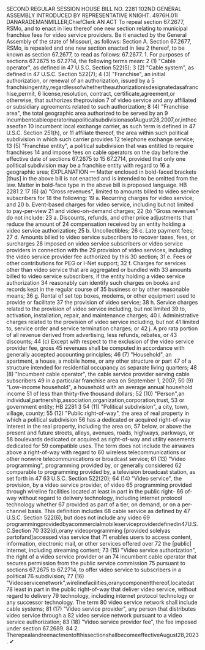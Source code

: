 SECOND REGULAR SESSION
HOUSE BILL NO. 2281
102ND GENERAL ASSEMBLY
INTRODUCED BY REPRESENTATIVE KNIGHT.
4976H.01I DANARADEMANMILLER,ChiefClerk
AN ACT
To repeal section 67.2677, RSMo, and to enact in lieu thereof one new section relating to
municipal franchise fees for video service providers.
Be it enacted by the General Assembly of the state of Missouri, as follows:
Section A. Section 67.2677, RSMo, is repealed and one new section enacted in lieu
2 thereof, to be known as section 67.2677, to read as follows:
67.2677. 1. For purposes of sections 67.2675 to 67.2714, the following terms mean:
2 (1) "Cable operator", as defined in 47 U.S.C. Section 522(5);
3 (2) "Cable system", as defined in 47 U.S.C. Section 522(7);
4 (3) "Franchise", an initial authorization, or renewal of an authorization, issued by a
5 franchisingentity,regardlessofwhethertheauthorizationisdesignatedasafranchise,permit,
6 license,resolution, contract, certificate,agreement,or otherwise, that authorizes theprovision
7 of video service and any affiliated or subsidiary agreements related to such authorization;
8 (4) "Franchise area", the total geographic area authorized to be served by an
9 incumbentcableoperatorinapoliticalsubdivisionasofAugust28,2007,or,inthecaseofan
10 incumbent local exchange carrier, as such term is defined in 47 U.S.C. Section 251(h), or
11 affiliate thereof, the area within such political subdivision in which such carrier provides
12 telephone exchange service;
13 (5) "Franchise entity", a political subdivision that was entitled to require franchises
14 and impose fees on cable operators on the day before the effective date of sections 67.2675 to
15 67.2714, provided that only one political subdivision may be a franchise entity with regard to
16 a geographic area;
EXPLANATION — Matter enclosed in bold-faced brackets [thus] in the above bill is not enacted and is
intended to be omitted from the law. Matter in bold-face type in the above bill is proposed language.
HB 2281 2
17 (6) (a) "Gross revenues", limited to amounts billed to video service subscribers for
18 the following:
19 a. Recurring charges for video service; and
20 b. Event-based charges for video service, including but not limited to pay-per-view
21 and video-on-demand charges;
22 (b) "Gross revenues" do not include:
23 a. Discounts, refunds, and other price adjustments that reduce the amount of
24 compensation received by an entity holding a video service authorization;
25 b. Uncollectibles;
26 c. Late payment fees;
27 d. Amounts billed to video service subscribers to recover taxes, fees, or surcharges
28 imposed on video service subscribers or video service providers in connection with the
29 provision of video services, including the video service provider fee authorized by this
30 section;
31 e. Fees or other contributions for PEG or I-Net support;
32 f. Charges for services other than video service that are aggregated or bundled with
33 amounts billed to video service subscribers, if the entity holding a video service authorization
34 reasonably can identify such charges on books and records kept in the regular course of
35 business or by other reasonable means;
36 g. Rental of set top boxes, modems, or other equipment used to provide or facilitate
37 the provision of video service;
38 h. Service charges related to the provision of video service including, but not limited
39 to, activation, installation, repair, and maintenance charges;
40 i. Administrative charges related to the provision of video service including, but not
41 limited to, service order and service termination charges; or
42 j. A pro rata portion of all revenue derived from advertising, less refunds, rebates, or
43 discounts;
44 (c) Except with respect to the exclusion of the video service provider fee, gross
45 revenues shall be computed in accordance with generally accepted accounting principles;
46 (7) "Household", an apartment, a house, a mobile home, or any other structure or part
47 of a structure intended for residential occupancy as separate living quarters;
48 (8) "Incumbent cable operator", the cable service provider serving cable subscribers
49 in a particular franchise area on September 1, 2007;
50 (9) "Low-income household", a household with an average annual household income
51 of less than thirty-five thousand dollars;
52 (10) "Person",an individual,partnership,association,organization,corporation,trust,
53 or government entity;
HB 2281 3
54 (11) "Political subdivision", a city, town, village, county;
55 (12) "Public right-of-way", the area of real property in which a political subdivision
56 has a dedicated or acquired right-of-way interest in the real property, including the area on,
57 below, or above the present and future streets, alleys, avenues, roads, highways, parkways, or
58 boulevards dedicated or acquired as right-of-way and utility easements dedicated for
59 compatible uses. The term does not include the airwaves above a right-of-way with regard to
60 wireless telecommunications or other nonwire telecommunications or broadcast service;
61 (13) "Video programming", programming provided by, or generally considered
62 comparable to programming provided by, a television broadcast station, as set forth in 47
63 U.S.C. Section 522(20);
64 (14) "Video service", the provision, by a video service provider, of video
65 programming provided through wireline facilities located at least in part in the public right-
66 of-way without regard to delivery technology, including internet protocol technology whether
67 provided as part of a tier, on demand, or on a per-channel basis. This definition includes
68 cable service as defined by 47 U.S.C. Section 522(6), but does not include any video
69 programmingprovidedbyacommercialmobileserviceproviderdefinedin47U.S.C.Section
70 332(d),orany videoprogramming [provided solelyas partofand]accessed viaa service that
71 enables users to access content, information, electronic mail, or other services offered over
72 the [public] internet, including streaming content;
73 (15) "Video service authorization", the right of a video service provider or an
74 incumbent cable operator that secures permission from the public service commission
75 pursuant to sections 67.2675 to 67.2714, to offer video service to subscribers in a political
76 subdivision;
77 (16) "Videoservicenetwork",wirelinefacilities,oranycomponentthereof,locatedat
78 least in part in the public right-of-way that deliver video service, without regard to delivery
79 technology, including internet protocol technology or any successor technology. The term
80 video service network shall include cable systems;
81 (17) "Video service provider", any person that distributes video service through a
82 video service network pursuant to a video service authorization;
83 (18) "Video service provider fee", the fee imposed under section 67.2689.
84 2. TherepealandreenactmentofthissectionshallbecomeeffectiveAugust28,2023.
✔